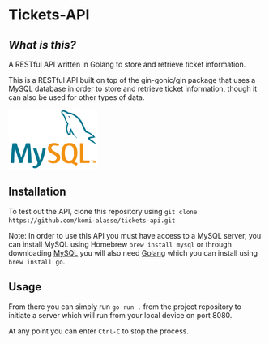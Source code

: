 # Tickets-API

## _What is this?_  

A RESTful API written in Golang to store and retrieve ticket information.

This is a RESTful API built on top of the gin-gonic/gin package that uses a MySQL database in order to store and retrieve ticket information, though it can also be used for other types of data. 

![](mysql.png)

## Installation

To test out the API, clone this repository using `git clone https://github.com/komi-alasse/tickets-api.git`

Note: In order to use this API you must have access to a MySQL server, you can install MySQL using Homebrew `brew install mysql` or through downloading [MySQL](https://www.mysql.com/) you will also need [Golang](https://go.dev/) which you can install using `brew install go`.

## Usage

From there you can simply run `go run .` from the project repository to initiate a server which will run from your local device on port 8080. 

At any point you can enter `Ctrl-C` to stop the process.



